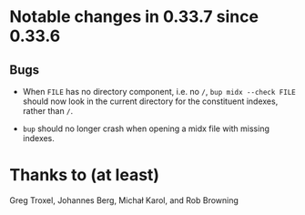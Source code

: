 Notable changes in 0.33.7 since 0.33.6
======================================

Bugs
----

* When `FILE` has no directory component, i.e. no `/`, `bup midx
  --check FILE` should now look in the current directory for the
  constituent indexes, rather than `/`.

* `bup` should no longer crash when opening a midx file with missing
  indexes.


Thanks to (at least)
====================

Greg Troxel, Johannes Berg, Michał Karol, and Rob Browning
